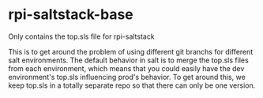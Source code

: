 # rpi-saltstack-base
Only contains the top.sls file for rpi-saltstack

This is to get around the problem of using different git branchs for different salt environments.
The default behavior in salt is to merge the top.sls files from each environment, which means that you could
easily have the dev environment's top.sls influencing prod's behavior. To get around this, we keep top.sls in a
totally separate repo so that there can only be one version.
